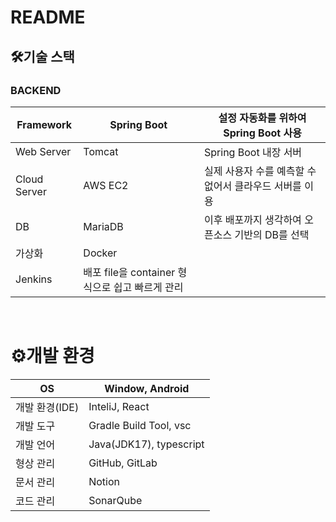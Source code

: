 # README



## 🛠기술 스택

### BACKEND

| Framework    | Spring Boot                                     | 설정 자동화를 위하여 Spring Boot 사용                  |
| ------------ | ----------------------------------------------- | ------------------------------------------------------ |
| Web Server   | Tomcat                                          | Spring Boot 내장 서버                                  |
| Cloud Server | AWS EC2                                         | 실제 사용자 수를 예측할 수 없어서 클라우드 서버를 이용 |
| DB           | MariaDB                                         | 이후 배포까지 생각하여 오픈소스 기반의 DB를 선택       |
| 가상화       | Docker                                          |                                                        |
| Jenkins      | 배포 file을 container 형식으로 쉽고 빠르게 관리 |                                                        |

​                                       

# ⚙개발 환경

| OS             | Window, Android         |
| -------------- |-------------------------|
| 개발 환경(IDE) | InteliJ, React          |
| 개발 도구      | Gradle Build Tool, vsc  |
| 개발 언어      | Java(JDK17), typescript |
| 형상 관리      | GitHub, GitLab          |
| 문서 관리      | Notion                  |
| 코드 관리      | SonarQube               |
